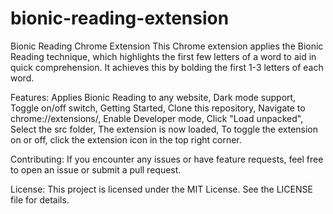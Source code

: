 # bionic-reading-extension

Bionic Reading Chrome Extension
This Chrome extension applies the Bionic Reading technique, which highlights the first few letters of a word to aid in quick comprehension. It achieves this by bolding the first 1-3 letters of each word.

Features:
Applies Bionic Reading to any website,
Dark mode support,
Toggle on/off switch,
Getting Started,
Clone this repository,
Navigate to chrome://extensions/,
Enable Developer mode,
Click "Load unpacked",
Select the src folder,
The extension is now loaded,
To toggle the extension on or off, click the extension icon in the top right corner.

Contributing:
If you encounter any issues or have feature requests, feel free to open an issue or submit a pull request.

License:
This project is licensed under the MIT License. See the LICENSE file for details.
